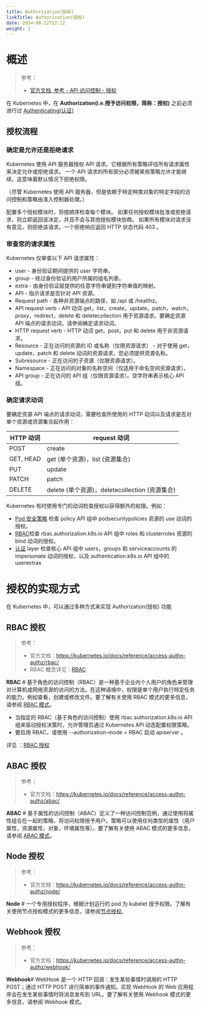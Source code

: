 ```yaml
---
title: Authorization(授权)
linkTitle: Authorization(授权)
date: 2024-08-22T12:12
weight: 1
---
```


# 概述

> 参考：
>
> - [官方文档, 参考 - API 访问控制 - 授权](https://kubernetes.io/docs/reference/access-authn-authz/authorization/)

在 Kubernetes 中，在 **Authorization(i.e.授予访问权限，简称：授权)** 之前必须进行过 [Authenticating(认证)](/docs/10.云原生/Kubernetes/API%20访问控制/Authenticating(认证)/Authenticating(认证).md)

## 授权流程

### 确定是允许还是拒绝请求

Kubernetes 使用 API 服务器授权 API 请求。它根据所有策略评估所有请求属性来决定允许或拒绝请求。 一个 API 请求的所有部分必须被某些策略允许才能继续。这意味着默认情况下拒绝权限。

（尽管 Kubernetes 使用 API 服务器，但是依赖于特定种类对象的特定字段的访问控制和策略由准入控制器处理。）

配置多个授权模块时，将按顺序检查每个模块。 如果任何授权模块批准或拒绝请求，则立即返回该决定，并且不会与其他授权模块协商。 如果所有模块对请求没有意见，则拒绝该请求。一个拒绝响应返回 HTTP 状态代码 403 。

### 审查您的请求属性

Kubernetes 仅审查以下 API 请求属性：

- user - 身份验证期间提供的 user 字符串。
- group - 经过身份验证的用户所属的组名列表。
- extra - 由身份验证层提供的任意字符串键到字符串值的映射。
- API - 指示请求是否针对 API 资源。
- Request path - 各种非资源端点的路径，如 /api 或 /healthz。
- API request verb - API 动词 get，list，create，update，patch，watch，proxy，redirect，delete 和 deletecollection 用于资源请求。要确定资源 API 端点的请求动词，请参阅确定请求动词。
- HTTP request verb - HTTP 动词 get，post，put 和 delete 用于非资源请求。
- Resource - 正在访问的资源的 ID 或名称（仅限资源请求） - 对于使用 get，update，patch 和 delete 动词的资源请求，您必须提供资源名称。
- Subresource - 正在访问的子资源（仅限资源请求）。
- Namespace - 正在访问的对象的名称空间（仅适用于命名空间资源请求）。
- API group - 正在访问的 API 组（仅限资源请求）。空字符串表示核心 API 组。

### 确定请求动词

要确定资源 API 端点的请求动词，需要检查所使用的 HTTP 动词以及请求是否对单个资源或资源集合起作用：

| HTTP 动词 | request 动词                                   |
| --------- | ---------------------------------------------- |
| POST      | create                                         |
| GET, HEAD | get (单个资源)，list (资源集合)                |
| PUT       | update                                         |
| PATCH     | patch                                          |
| DELETE    | delete (单个资源)，deletecollection (资源集合) |

Kubernetes 有时使用专门的动词检查授权以获得额外的权限。例如：

- [Pod 安全策略](https://kubernetes.io/docs/concepts/policy/pod-security-policy/) 检查 policy API 组中 podsecuritypolicies 资源的 use 动词的授权。
- [RBAC](https://kubernetes.io/docs/reference/access-authn-authz/rbac/#privilege-escalation-prevention-and-bootstrapping)检查 rbac.authorization.k8s.io API 组中 roles 和 clusterroles 资源的 bind 动词的授权。
- [认证](https://kubernetes.io/docs/reference/access-authn-authz/authentication/) layer 检查核心 API 组中 users，groups 和 serviceaccounts 的 impersonate 动词的授权，以及 authentication.k8s.io API 组中的 userextras

# 授权的实现方式

在 Kubernetes 中，可以通过多种方式来实现 Authorization(授权) 功能

## RBAC 授权

> 参考：
>
> - 官方文档：<https://kubernetes.io/docs/reference/access-authn-authz/rbac/>
> - RBAC 概念详见：[RBAC](/docs/7.信息安全/Access%20Control/RBAC.md)

**RBAC** # 基于角色的访问控制（RBAC）是一种基于企业内个人用户的角色来管理对计算机或网络资源的访问的方法。在这种语境中，权限是单个用户执行特定任务的能力，例如查看，创建或修改文件。要了解有关使用 RBAC 模式的更多信息，请参阅 [RBAC 模式](https://kubernetes.io/docs/reference/access-authn-authz/rbac/)。

- 当指定的 RBAC（基于角色的访问控制）使用 rbac.authorization.k8s.io API 组来驱动授权决策时，允许管理员通过 Kubernetes API 动态配置权限策略。
- 要启用 RBAC，请使用 --authorization-mode = RBAC 启动 apiserver 。

详见 ：[RBAC 授权](/docs/10.云原生/Kubernetes/API%20访问控制/Authorization(授权)/RBAC%20授权.md)

## ABAC 授权

> 参考：
>
> - 官方文档：<https://kubernetes.io/docs/reference/access-authn-authz/abac/>

**ABAC** # 基于属性的访问控制（ABAC）定义了一种访问控制范例，通过使用将属性组合在一起的策略，将访问权限授予用户。策略可以使用任何类型的属性（用户属性，资源属性，对象，环境属性等）。要了解有关使用 ABAC 模式的更多信息，请参阅 [ABAC 模式](https://kubernetes.io/docs/reference/access-authn-authz/abac/)。

## Node 授权

> 参考：
>
> - 官方文档：<https://kubernetes.io/docs/reference/access-authn-authz/node/>

**Node** # 一个专用授权程序，根据计划运行的 pod 为 kubelet 授予权限。了解有关使用节点授权模式的更多信息，请参阅[节点授权.](https://kubernetes.io/docs/reference/access-authn-authz/node/)

## Webhook 授权

> 参考：
>
> - 官方文档：<https://kubernetes.io/docs/reference/access-authn-authz/webhook/>

**Webhook**# WebHook 是一个 HTTP 回调：发生某些事情时调用的 HTTP POST；通过 HTTP POST 进行简单的事件通知。实现 WebHook 的 Web 应用程序会在发生某些事情时将消息发布到 URL。要了解有关使用 Webhook 模式的更多信息，请参阅 Webhook 模式。
